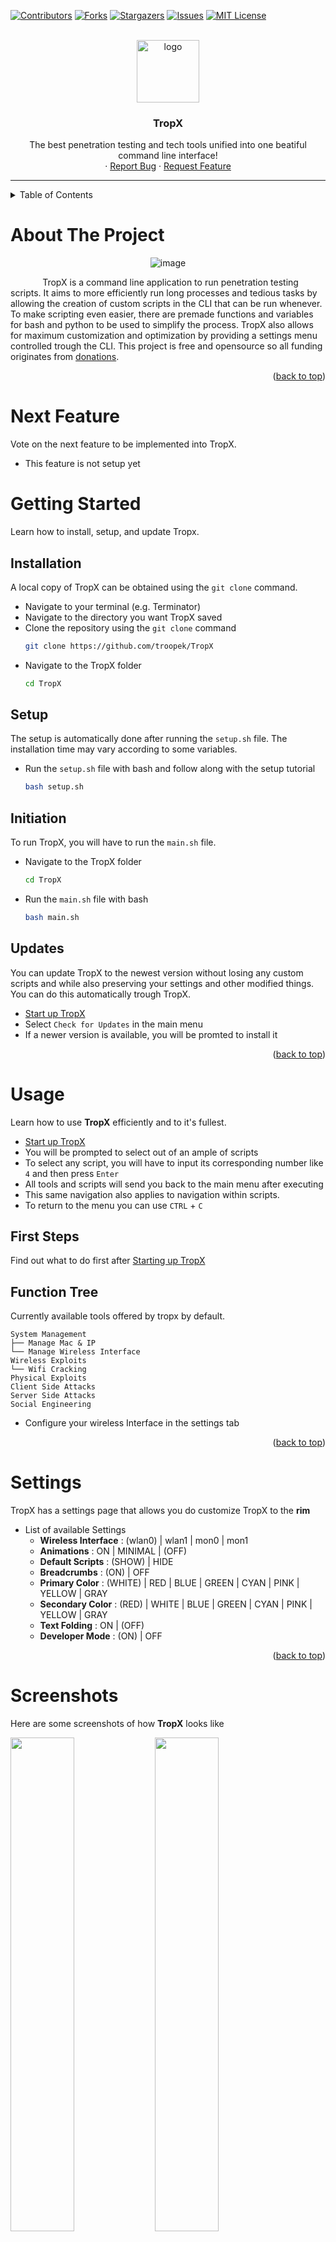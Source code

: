 <div id="top"></div>

[![Contributors][contributors-shield]][contributors-url]
[![Forks][forks-shield]][forks-url]
[![Stargazers][stars-shield]][stars-url]
[![Issues][issues-shield]][issues-url]
[![MIT License][license-shield]][license-url]


<!-- PROJECT LOGO -->
<br />
<div align="center">
  <a href="https://github.com/troopek/TropX">
    <img src="images/logo.png" alt="logo" width="100">
  </a>

<h3 align="center">TropX</h3>

  <p align="center">
    The best penetration testing and tech tools unified into one beatiful command line interface!
    <br />
    ·
    <a href="https://github.com/troopek/TropX/issues/new">Report Bug</a>
    ·
    <a href="https://github.com/troopek/TropX/issues/new">Request Feature</a>
  </p>
</div>

---

<!-- TABLE OF CONTENTS -->
<details>
  <summary>Table of Contents</summary>
  <ol>
    <li><a href="#about-the-project">About The Project</a></li>
    <li><a href="#next-feature">Next Feature</a></li>
    <li>
      <a href="#getting-started">Getting Started</a>
      <ul>
        <li><a href="#installation">Installation</a></li>
        <li><a href="#setup">Setup</a></li>
        <li><a href="#initiation">Initiation</a></li>
        <li><a href="#updates">Updates</a></li>
      </ul>
    </li>
    <li><a href="#usage">Usage</a></li>
    <li><a href="#custom-scripts">Custom Scripts</a></li>
      <ul>
      <li><a href="#bash">Bash</a></li>
        <li><a href="#python">Python</a></li>
        <li><a href="#setup">Setup</a></li>
        <li><a href="#share-your-script">Share your script</li>
      </ul>
    <li><a href="#roadmap">Roadmap</a></li>
    <li><a href="#contributing">Contributing</a></li>
    <li><a href="#license">License</a></li>
    <li><a href="#contact">Contact</a></li>
    <li><a href="#credits">Credits</a></li>
    <li><a href="#donate">Donate</a></li>
    <li><a href="#compatibility">Compatibility</a></li>
    <li><a href="#troubleshooting">Troubleshooting</a></li>
    <li><a href="#disclaimer">Disclaimer</a></li>
  </ol>
</details>



<!-- ABOUT THE PROJECT -->
# About The Project
<div align="center">
  <img src="images/image.png" alt="image">
</div>

&nbsp;&nbsp;&nbsp;&nbsp;&nbsp;&nbsp;&nbsp;&nbsp;&nbsp;&nbsp;&nbsp;&nbsp;&nbsp;TropX is a command line application to run penetration testing scripts. It aims to more efficiently run long processes and tedious tasks by allowing the creation of custom scripts in the CLI that can be run whenever. To make scripting even easier, there are premade functions and variables for bash and python to be used to simplify the process. TropX also allows for maximum customization and optimization by providing a settings menu controlled trough the CLI. This project is free and opensource so all funding originates from <a href="#donate">donations</a>.

<p align="right">(<a href="#top">back to top</a>)</p>


# Next Feature
Vote on the next feature to be implemented into TropX.

* This feature is not setup yet


<!-- GETTING STARTED -->
# Getting Started
Learn how to install, setup, and update Tropx.


## Installation
A local copy of TropX can be obtained using the `git clone` command.

* Navigate to your terminal (e.g. Terminator)
* Navigate to the directory you want TropX saved
* Clone the repository using the `git clone` command
  ```sh
  git clone https://github.com/troopek/TropX 
  ```
* Navigate to the TropX folder
  ```sh
  cd TropX
  ```


## Setup
The setup is automatically done after running the `setup.sh` file. The installation time may vary according to some variables.

* Run the `setup.sh` file with bash and follow along with the setup tutorial
  ```sh
  bash setup.sh
  ```


## Initiation
To run TropX, you will have to run the `main.sh` file.

* Navigate to the TropX folder
  ```sh
  cd TropX
  ```
* Run the `main.sh` file with bash
  ```sh
  bash main.sh
  ```
  
## Updates

You can update TropX to the newest version without losing any custom scripts and while also preserving your settings and other modified things. You can do this automatically trough TropX.

* <a href="#initiation">Start up TropX</a>
* Select `Check for Updates` in the main menu
* If a newer version is available, you will be promted to install it
  
<p align="right">(<a href="#top">back to top</a>)</p>



<!-- USAGE -->
# Usage
Learn how to use **TropX** efficiently and to it's fullest.

* <a href="#initiation">Start up TropX</a>
* You will be prompted to select out of an ample of scripts
* To select any script, you will have to input its corresponding number like `4` and then press `Enter`
* All tools and scripts will send you back to the main menu after executing
* This same navigation also applies to navigation within scripts.
* To return to the menu you can use `CTRL` + `C`


## First Steps
Find out what to do first after <a href="#initiation">Starting up TropX</a>

## Function Tree
Currently available tools offered by tropx by default.

```
System Management
├── Manage Mac & IP
└── Manage Wireless Interface
Wireless Exploits
└── Wifi Cracking
Physical Exploits
Client Side Attacks
Server Side Attacks
Social Engineering
```



* Configure your wireless Interface in the settings tab
<p align="right">(<a href="#top">back to top</a>)</p>

<!-- Settings -->
# Settings
TropX has a settings page that allows you do customize TropX to the **rim**

* List of available Settings
  * **Wireless Interface** : (wlan0) | wlan1 | mon0 | mon1
  * **Animations** : ON | MINIMAL | (OFF)
  * **Default Scripts** : (SHOW) | HIDE
  * **Breadcrumbs** : (ON) | OFF
  * **Primary Color** : (WHITE) | RED | BLUE | GREEN | CYAN | PINK | YELLOW | GRAY
  * **Secondary Color** : (RED) | WHITE | BLUE | GREEN | CYAN | PINK | YELLOW | GRAY
  * **Text Folding** : ON | (OFF)
  * **Developer Mode** : (ON) | OFF

<p align="right">(<a href="#top">back to top</a>)</p>


<!-- Screenshots -->
# Screenshots
Here are some screenshots of how **TropX** looks like

<img src="images/screenshots/settings.png" width="45%"></img> <img src="images/screenshots/help.png" width="45%"></img> <img src="images/screenshots/ma.png" width="45%"></img> <img src="images/screenshots/update.png" width="45%"></img> <img src="images/screenshots/wi.png" width="45%"></img>
<p align="right">(<a href="#top">back to top</a>)</p>


<!-- Scripts / Tools -->
# Scripts / Tools
Here are all the tools **TropX** offers by default

* Manage Wireless Interface
* Manage Mac Address
  
<p align="right">(<a href="#top">back to top</a>)</p>


<!-- Custom Scripts -->
# Custom Scripts

You can very easily add **Custom Scripts** to TropX to further personalize the CLI, it supports both **bash** and **python**. Additionally you can **clone** a tool from **github** also.


## **Bash**

TropX has some default **functions** and **variables** to simplify the programming pillar of custom scripts.


* ### **Custom Files**
* Create custom files for your tool to use
  * To add custom files into your tools file tree navigate into the TropX folder and go to the `custom_scripts` folder, in here you can find your tool's folder and add any file youw ant to.
  * To acces these files within the file tree you will have to prefix them with the following directory `$folder` for it to look like such:
    ```
    "$folder/wordlist.txt"
    ```
    * It is neccesarry to wrap it in double qoutes
    * replace `worldist.txt` with the file you wish to access
    * `$folder` is a built in variable that holds the folder of the current script

---


* ### **installPackages**
* Install Packages more simply and reliably without causing errors and messing up the script
  ```sh
  installPackages "python3" "network-manager" "macchanger" 
  ```
  * All packages listed after the `installPackages` command will be installed automatically.
  * If they already are installed nothing will happen.
  * The function accepts an infinite amount of packages.

---
* ### **selectOptions**

* With `selectOptions` you can ask the user to select an option, the CLI equivalent of good navigation.


  ```sh
  selectOptions "Options" "Select Desired Option" "Select a Valid Option" "Option1" "Option2" "Option3"
  ```
  *  `"Options"` is the title for the option choices
  *  `"Enter selection Here" "Try another selection"` These two are the `type here` text before the `>`, the second will be shown in case of an error.
  *  `"Option1" "Option2" "Option3"` The rest are options which will be shown to the user, they can be passed singularly or in an Array 
  * The ouput can be saved into a variable like so, where `choice` is the number corresponding to the option, so if you choose `Option2`, then `$SO` and also `choice` will be set to `2`. This extra step is recommended as sometimes the variable gets overwritten by this function getting run somewhere else and then its value will change to something completely diffrent and irrelevant.
    ```sh
    choice=$SO
    ```
  * The function has a built-in check for the selected option to confirm it's validity.

---

* ### **getInput**
* With `getInput` you can get user input to save into a variable and use within your custom script

  ```sh
  getInput "File Name" "Type a file name" "file.txt"
  ```
  * `"File Name"` is the title for the get input function
  * `"Type a file name"` is going to be the action they are to perform or write
  * `"file.txt"` is an example of what their input should look like
    ```sh
    input=$SI
    ```
  
  *  The ouput can be saved into a variable like so, where input is the text inputted, so if you typed in `foo`, then `$SI` and also `input` will be set to `foo`. This extra step is recommended as sometimes the variable gets overwritten by this function getting run somewhere else and then its value will change to something completely diffrent and irrelevant.
  * In the below example im using getInput to obtain a valid path to a file
  * To ensure that your user returns a proper and useful string, you can run it trough an until loop
    ```sh
        getInput "File Path" "Please type in the relative or full path of the script" "Do not incldue a file extension" "file.txt"
    path=$SI

      until [ -f $path ] #this is a bash built-in way to check if a file exists
      do
        getInput error "File Path" "Please type in the relative or full path of the script" "Do not incldue a file extension" "file.txt"
        path=$SI
      done
    ```
  * First I just `getInput` normally from the user
  * Here I run an `until` loop which checks if the path exists, if it does nothing happens, otherwise it will loop until the expression is true.
  * Make sure to pass `error` as the first argument in the getInput function and keep the rest as is
    
---

* #### **message**
* With the `message` function you can display a message to the user that waits until they press a key on their keyboard.

  ```sh
  Message="TropX is cool!"
  message "Disclaimer" "$Message"
  ```
  *  `"Disclaimer"` is the title for the message
  *  `"$Message"` is the variable in which the message is stored
    


---

* #### **attackPending**
* With the `attackPending` function you inform the user with a message that the script/tool is in progress.

  ```sh
  attackPending
  ```


---

* #### **changeWImode**
* With the `changeWImode` function, you can easily change the mode of your Wireless Interface
  ```sh
  changeWImode monitor
  # ...
  changeWImode managed
  ```
  * The only argument passed will be the mode you want to change the Wireless Interface to
  * The Wireless Interface used will be the one the user has saved in the settings page
    
---

* #### **changeMac**
* With the `changeMac` function, you can easily change your Mac Address to either a random or specific one
  ```sh
  changeMac 
  # ...
  changeMac "00:d0:70:00:20:69"
  # ...
  changeMac reset
  ```
  * If no argument is passed, a random Mac Address will be choosen to replace your current
  * Optionally, you can specify what you want your Mac Address to be
  * `reset` will set your Wireless Interface back to it's default permanent Mac Address
  * The Wireless Interface used will be the one the user has saved in the settings
---

* #### **changeIP**
* With the `changeIP` function, you can easily manage your IP Address
  ```sh
  changeIP
  # ...
  changeIP "132.52.98.1629"
  # ...
  changeIP reset
  ```
  * If no argument is passed, a random IP Address will be choosen to replace your current
  * Optionally, you can specify what you want your IP Address to be
  * `reset` will set the IP back to its default
  * The Wireless Interface used will be the one the user has saved in the settings
---

* #### **$WI**
* The `WI` variable holds the name of the Wireless Interface (e.g. `wlan0`)
* This is obtained from the user's settings and changed in the settings page also

---

* #### **$DI**
* The `DI` variable holds the name of the Default Interface (e.g. `eth0`), this is to be used when setting localports, etc
* This is obtained from the user's settings and changed in the settings page also

---

* #### **$IP**
* The `IP` variable holds the ip of the primary Wireless Interface
* This is obtained automatically

---

* #### **$PRIMARY & $SECONDARY**
* The `$PRIMARY` variable holds the color code for the primary (*no shit*) color
* The `$SECONDARY` variable holds the color code for the secondary (*no shit again*) color
* Make sure to escape it like such
  ```sh
  echo -e "${PRIMARY}Hello ${SECONDARY}World!"
  ```
* Even though it is not neccesary to use these variables, it is highly recommended so your script stays in sync with the user's settings

---
### **python**
Sadly this language does not have any premade functions or variables **yet**!

---


## Setup
The custom script creation process.

* To create a new Custom Script, firstly <a href="#initiation">start up TropX</a> **(*No Shit*)**
* Afterwards, select `M` to Manage Scripts
* Choose the first option `1` to create a new script
* Type in the script name and continue
* Select the script language or github
* Select the way in which you want to provide TropX with the script and confirm

## Share your script
TropX is still looking for more tools and scripts!
* If you believe that you made a decent tool or script that you would like featured as a default, make sure to share it with us
* Firstly, head on over to the TropX directory in your file manager
* Then, head on over to the `custom_scripts` folder
* When there, locate the folder of the custom script you wish to upload
* Copy the `main.sh` file
* Upload it to this [Google Form](https://forms.gle/VS78nDGNCdn6jE5S7 "Upload Your Script Within This Form")

<p align="right">(<a href="#top">back to top</a>)</p>


<!-- ROADMAP -->
# Roadmap

View our Trello Roadmap: [Trello TropX](https://trello.com/b/GItUPVEs/tropx "Trello Roadmap for TropX")


See the [open issues](https://github.com/troopek/TropX/issues) for a full list of proposed features (and known issues).

<p align="right">(<a href="#top">back to top</a>)</p>



<!-- CONTRIBUTING -->
# Contributing

Contributions are what make the open source community such an amazing place to learn, inspire, and create. Any contributions you make are **greatly appreciated**.

If you have a suggestion that would make this better, please fork the repo and create a pull request. You can also simply open an issue with the tag "enhancement".
Don't forget to give the project a star! Thanks again!

1. Fork the Project
2. Create your Feature Branch (`git checkout -b feature/AmazingFeature`)
3. Commit your Changes (`git commit -m 'Add some AmazingFeature'`)
4. Push to the Branch (`git push origin feature/AmazingFeature`)
5. Open a Pull Request

<p align="right">(<a href="#top">back to top</a>)</p>



<!-- LICENSE -->
# License

Distributed under the Apache 2.0 License. See `LICENSE.txt` for more information.

<p align="right">(<a href="#top">back to top</a>)</p>



<!-- CONTACT -->
# Contact

odeX4@gmail.com

Project Link: [https://github.com/troopek/TropX](https://github.com/troopek/TropX)

<p align="right">(<a href="#top">back to top</a>)</p>



<!-- ACKNOWLEDGMENTS -->
# Credits
Big shoutout to all these people as their scripts helped make TropX possible, make sure to check them out!

* Netattack2 by Chrizater
* WifiSpammer by 125k
* Ducky Flasher by Hak5

<p align="right">(<a href="#top">back to top</a>)</p>


# Donate
TropX is a free tool, and the only source of income generated by it is trough your donations.

<a href="https://www.paypal.me/troopekyt">
<img src="https://raw.githubusercontent.com/aha999/DonateButtons/master/Paypal.png" data-canonical-src="https://www.paypal.me/troopekyt" width="300" />
</a>

<!-- Compatibility -->
# Compatibility

* Kali Linux
* Ubuntu
* Kali Nethunter
* Parrot OS

<p align="right">(<a href="#top">back to top</a>)</p>



<!-- TROUBLESHOOTING -->
# Troubleshooting

* Is troopek cool?
  * Yes
* Does it have bugs?
  * Absolutely not &nbsp;&nbsp;&nbsp;&nbsp;&nbsp;&nbsp;&nbsp;&nbsp;&nbsp;&nbsp;&nbsp;&nbsp;&nbsp;&nbsp;&nbsp;&nbsp;&nbsp;&nbsp;&nbsp;&nbsp;&nbsp;&nbsp;&nbsp;&nbsp;&nbsp;&nbsp;&nbsp;&nbsp;&nbsp;&nbsp;&nbsp;&nbsp;&nbsp;&nbsp;&nbsp;&nbsp;&nbsp;&nbsp;&nbsp;&nbsp;&nbsp;&nbsp;&nbsp;&nbsp;&nbsp;&nbsp;&nbsp;&nbsp;&nbsp;&nbsp;&nbsp;&nbsp;&nbsp;&nbsp;&nbsp;&nbsp;&nbsp;&nbsp;&nbsp;&nbsp;&nbsp;&nbsp;&nbsp;&nbsp;&nbsp;&nbsp;&nbsp;&nbsp;&nbsp;&nbsp;&nbsp;&nbsp;&nbsp;&nbsp;&nbsp;&nbsp;&nbsp;&nbsp;&nbsp;&nbsp;&nbsp;&nbsp;&nbsp;&nbsp;&nbsp;&nbsp;&nbsp;&nbsp;&nbsp;&nbsp;&nbsp;&nbsp;&nbsp;&nbsp;&nbsp;&nbsp;&nbsp;&nbsp;&nbsp;&nbsp;&nbsp;&nbsp;&nbsp;&nbsp;&nbsp;&nbsp;&nbsp;&nbsp;&nbsp;&nbsp;&nbsp;&nbsp;&nbsp;&nbsp;okay maybe some

<p align="right">(<a href="#top">back to top</a>)</p>



<!-- DISCLAIMER -->
# Disclaimer

&nbsp;&nbsp;&nbsp;&nbsp;&nbsp;&nbsp;&nbsp;&nbsp;&nbsp;I am not held responsible for any misdeeds done with the help of this tool, I provide it to you for educational purposes only. By using this tool you accept that I am not held responsible for any consequences your usage of my tool might yield.

<p align="right">(<a href="#top">back to top</a>)</p>


<!-- MARKDOWN LINKS & IMAGES -->
<!-- https://www.markdownguide.org/basic-syntax/#reference-style-links -->
[contributors-shield]: https://img.shields.io/github/contributors/troopek/TropX.svg?style=for-the-badge
[contributors-url]: https://github.com/troopek/TropX/graphs/contributors
[forks-shield]: https://img.shields.io/github/forks/troopek/TropX.svg?style=for-the-badge
[forks-url]: https://github.com/troopek/TropX/network/members
[stars-shield]: https://img.shields.io/github/stars/troopek/TropX.svg?style=for-the-badge
[stars-url]: https://github.com/troopek/TropX/stargazers
[issues-shield]: https://img.shields.io/github/issues/troopek/TropX.svg?style=for-the-badge
[issues-url]: https://github.com/troopek/TropX/issues
[license-shield]: https://img.shields.io/github/license/troopek/TropX.svg?style=for-the-badge
[license-url]: https://github.com/troopek/TropX/blob/master/LICENSE.txt

